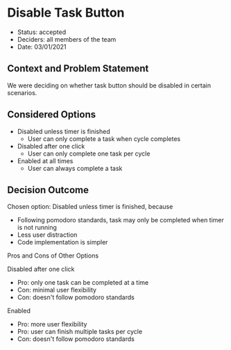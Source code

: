 # Disable Task Button

* Status: accepted
* Deciders: all members of the team
* Date: 03/01/2021

## Context and Problem Statement

We were deciding on whether task button should be disabled in certain scenarios.

## Considered Options

* Disabled unless timer is finished
  - User can only complete a task when cycle completes
* Disabled after one click
  - User can only complete one task per cycle
* Enabled at all times
  - User can always complete a task

## Decision Outcome

Chosen option: Disabled unless timer is finished, because

* Following pomodoro standards, task may only be completed when timer is not running
* Less user distraction
* Code implementation is simpler

Pros and Cons of Other Options

Disabled after one click

* Pro: only one task can be completed at a time 
* Con: minimal user flexibility
* Con: doesn't follow pomodoro standards

Enabled

* Pro: more user flexibility
* Pro: user can finish multiple tasks per cycle
* Con: doesn't follow pomodoro standards

